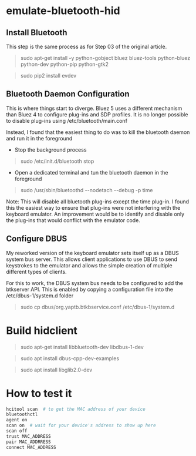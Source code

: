 # emulate-bluetooth-hid

## Install Bluetooth
This step is the same process as for Step 03 of the original article.

> sudo apt-get install -y python-gobject bluez bluez-tools python-bluez python-dev python-pip python-gtk2

> sudo pip2 install evdev

## Bluetooth Daemon Configuration
This is where things start to diverge. Bluez 5 uses a different mechanism than Bluez 4 to configure plug-ins and SDP profiles.  It is no longer possible to disable plug-ins using /etc/bluetooth/main.conf

Instead, I found that the easiest thing to do was to kill the bluetooth daemon and run it in the foreground

 - Stop the background process

> sudo /etc/init.d/bluetooth stop

 - Open a dedicated terminal and tun the bluetooth daemon in the foreground

> sudo /usr/sbin/bluetoothd --nodetach --debug -p time


Note: This will disable all bluetooth plug-ins except the time plug-in.  I found this the easiest way to ensure that plug-ins were not interfering with the keyboard emulator. An improvement would be to identify and disable only the plug-ins that would conflict with the emulator code.

## Configure DBUS
My reworked version of the keyboard emulator sets itself up as a DBUS system bus server.  This allows client applications to use DBUS to send keystrokes to the emulator and allows the simple creation of multiple different types of clients.

For this to work, the DBUS system bus needs to be configured to add the btkserver API.  This is enabled by copying a configuration file into the /etc/dbus-1/system.d folder

> sudo cp dbus/org.yaptb.btkbservice.conf /etc/dbus-1/system.d

# Build hidclient

> sudo apt-get install libbluetooth-dev  libdbus-1-dev

> sudo apt install dbus-cpp-dev-examples

> sudo apt install libglib2.0-dev

# How to test it

``` bash
hcitool scan  # to get the MAC address of your device
bluetoothctl
agent on
scan on  # wait for your device's address to show up here
scan off
trust MAC_ADDRESS
pair MAC_ADDRRESS
connect MAC_ADDRESS
```
